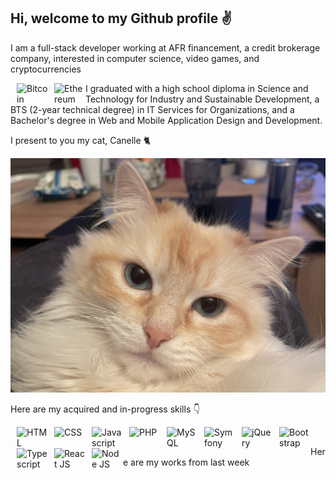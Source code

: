 <h2> Hi, welcome to my Github profile ✌️ </h2>

<p> I am a full-stack developer working at AFR financement, a credit brokerage company, interested in computer science, video games, and cryptocurrencies </p>

<div>
 
  <img src="https://img.icons8.com/external-filled-outline-perfect-kalash/256/external-bitcoin-currency-and-cryptocurrency-signs-free-filled-outline-perfect-kalash.png" style="display: inline-block; float: left; margin-left: 10px;" width="50" alt="Bitcoin">
  
  <img src="https://img.icons8.com/fluency/256/ethereum.png" style="display: inline-block; float: left; margin-left: 10px;" width="50" alt="Ethereum">
  
</div>

<p> I graduated with a high school diploma in Science and Technology for Industry and Sustainable Development, a BTS (2-year technical degree) in IT Services for Organizations, and a Bachelor's degree in Web and Mobile Application Design and Development. </p>

<p> I present to you my cat, Canelle 🐈 </p>

<img src="https://github.com/LucasARNAUD02/LucasARNAUD02/blob/main/canelle.jpeg" height="80%" width="100%">

<p> Here are my acquired and in-progress skills 👇 </p>

<div>

<img src="https://img.icons8.com/external-flaticons-lineal-color-flat-icons/256/external-html-5-mobile-app-development-flaticons-lineal-color-flat-icons.png" style="display: inline-block; float: left; margin-left: 10px;" width="50" alt="HTML">
<img src="https://img.icons8.com/color/256/css3.png" style="display: inline-block; float: left; margin-left: 10px;" width="50" alt="CSS">
<img src="https://img.icons8.com/color/256/javascript.png" style="display: inline-block; float: left; margin-left: 10px;" width="50" alt="Javascript">
<img src="https://img.icons8.com/officel/256/php-logo.png" style="display: inline-block; float: left; margin-left: 10px;" width="50" alt="PHP">
<img src="https://img.icons8.com/fluency/256/mysql-logo.png" style="display: inline-block; float: left; margin-left: 10px;" width="50" alt="MySQL">
<img src="https://img.icons8.com/color/256/symfony.png" style="display: inline-block; float: left; margin-left: 10px;" width="50" alt="Symfony">
<img src="https://img.icons8.com/external-tal-revivo-color-tal-revivo/256/external-jquery-is-a-javascript-library-designed-to-simplify-html-logo-color-tal-revivo.png" style="display: inline-block; float: left; margin-left: 10px;" width="50" alt="jQuery">
<img src="https://img.icons8.com/color/256/bootstrap.png" style="display: inline-block; float: left; margin-left: 10px;" width="50" alt="Bootstrap">
<img src="https://img.icons8.com/color/256/typescript.png" style="display: inline-block; float: left; margin-left: 10px;" width="50" alt="Typescript">
<img src="https://img.icons8.com/plasticine/256/react.png" style="display: inline-block; float: left; margin-left: 10px;" width="50" alt="React JS">
<img src="https://img.icons8.com/color/256/nodejs.png" style="display: inline-block; float: left; margin-left: 10px;" width="50" alt="Node JS">

</div>

<br>

<p> Here are my works from last week </p>


